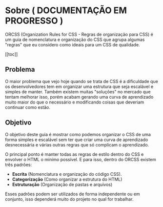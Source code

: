 # Sobre ( DOCUMENTAÇÃO EM PROGRESSO )
ORCSS (Organization Rules for CSS - Regras de organização para CSS) é um guia de nomenclatura e organização do CSS que agrupa algumas "regras" que eu considero como ideais para um CSS de qualidade.

[[toc]]

## Problema
O maior problema que vejo hoje quando se trata de CSS é a dificuldade que os desenvolvedores tem em organizar uma estrutura que seja escalável e simples de manter. Também existem muitas "soluções" no mercado que tentam melhorar isso, porém acabam gerando uma curva de aprendizado muito maior do que o necessário e modificando coisas que deveriam continuar como estão.

## Objetivo
O objetivo deste guia é mostrar como podemos organizar o CSS de uma forma simples e escalável sem ter que criar uma curva de aprendizado desnecessária e várias outras regras que só complicam o aprendizado.

O principal ponto é manter todas as regras de estilo dentro do CSS e envolver o HTML o mínimo possível. E para isso, dentro do ORCSS existem três padrões:

- **Escrita** (Nomenclatura e organização do código CSS).
- **Categorização** (Como organizar a estrutura do HTML)
- **Estruturação** (Organização de pastas e arquivos)

Esses padrões podem ser utilizados de forma independente ou em conjunto, isso dependerá muito do projeto no qual for trabalhar.